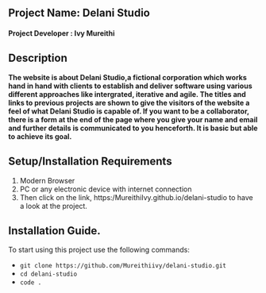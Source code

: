 ## Project Name: Delani Studio
#### Project Developer : Ivy Mureithi

## Description
  **The website is about Delani Studio,a fictional corporation which works hand in hand with clients to establish and deliver software using various different approaches like intergrated, iterative and agile. The titles and links to previous projects are shown to give the visitors of the website a feel of what Delani Studio is capable of. If you want to be a collaborator, there is a form at the end of the page where you give your name and email and further details is communicated to you henceforth. It is basic but able to achieve its goal.**


  ## Setup/Installation Requirements

1. Modern Browser
2. PC or any electronic device with internet connection
3. Then click  on the  link,  https:/MureithiIvy.github.io/delani-studio    to have  a look  at the  project.

## Installation Guide.
To start using this project use the following commands:

- `git clone https://github.com/Mureithiivy/delani-studio.git`
- `cd delani-studio`
- `code .`